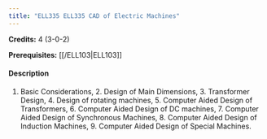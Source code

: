 ```yaml
---
title: "ELL335 ELL335 CAD of Electric Machines"
---
```

**Credits:** 4 (3-0-2)

**Prerequisites:** [[/ELL103|ELL103]]

#### Description
1. Basic Considerations, 2. Design of Main Dimensions, 3. Transformer Design, 4. Design of rotating machines, 5. Computer Aided Design of Transformers, 6. Computer Aided Design of DC machines, 7. Computer Aided Design of Synchronous Machines, 8. Computer Aided Design of Induction Machines, 9. Computer Aided Design of Special Machines.